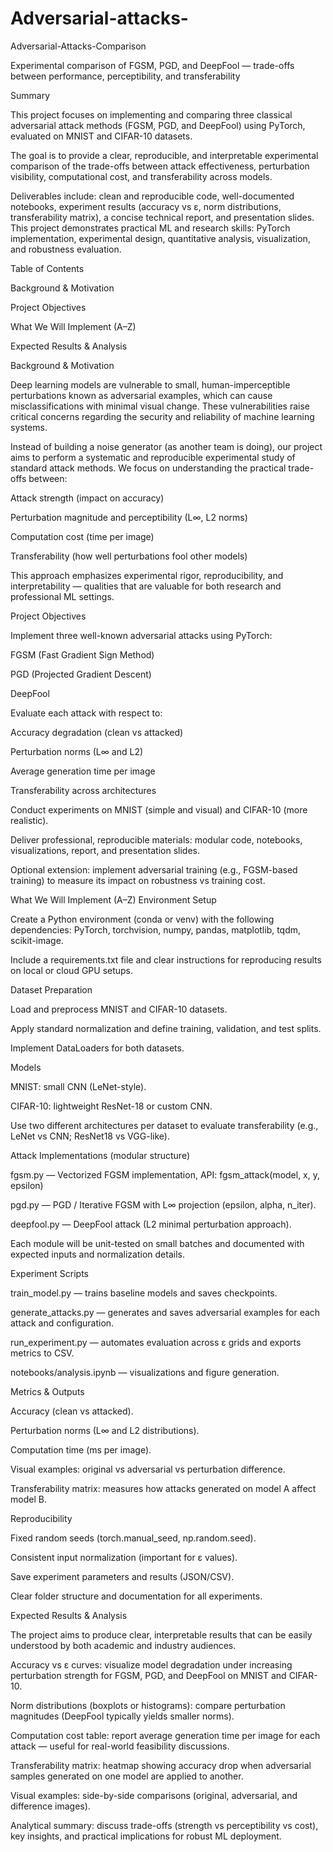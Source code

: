     
# Adversarial-attacks-


Adversarial-Attacks-Comparison

Experimental comparison of FGSM, PGD, and DeepFool — trade-offs between performance, perceptibility, and transferability

Summary

This project focuses on implementing and comparing three classical adversarial attack methods (FGSM, PGD, and DeepFool) using PyTorch, evaluated on MNIST and CIFAR-10 datasets.

The goal is to provide a clear, reproducible, and interpretable experimental comparison of the trade-offs between attack effectiveness, perturbation visibility, computational cost, and transferability across models.

Deliverables include: clean and reproducible code, well-documented notebooks, experiment results (accuracy vs ε, norm distributions, transferability matrix), a concise technical report, and presentation slides.
This project demonstrates practical ML and research skills: PyTorch implementation, experimental design, quantitative analysis, visualization, and robustness evaluation.

Table of Contents

Background & Motivation

Project Objectives

What We Will Implement (A–Z)

Expected Results & Analysis

Background & Motivation

Deep learning models are vulnerable to small, human-imperceptible perturbations known as adversarial examples, which can cause misclassifications with minimal visual change. These vulnerabilities raise critical concerns regarding the security and reliability of machine learning systems.

Instead of building a noise generator (as another team is doing), our project aims to perform a systematic and reproducible experimental study of standard attack methods.
We focus on understanding the practical trade-offs between:

Attack strength (impact on accuracy)

Perturbation magnitude and perceptibility (L∞, L2 norms)

Computation cost (time per image)

Transferability (how well perturbations fool other models)

This approach emphasizes experimental rigor, reproducibility, and interpretability — qualities that are valuable for both research and professional ML settings.

Project Objectives

Implement three well-known adversarial attacks using PyTorch:

FGSM (Fast Gradient Sign Method)

PGD (Projected Gradient Descent)

DeepFool

Evaluate each attack with respect to:

Accuracy degradation (clean vs attacked)

Perturbation norms (L∞ and L2)

Average generation time per image

Transferability across architectures

Conduct experiments on MNIST (simple and visual) and CIFAR-10 (more realistic).

Deliver professional, reproducible materials: modular code, notebooks, visualizations, report, and presentation slides.

Optional extension: implement adversarial training (e.g., FGSM-based training) to measure its impact on robustness vs training cost.

What We Will Implement (A–Z)
Environment Setup

Create a Python environment (conda or venv) with the following dependencies:
PyTorch, torchvision, numpy, pandas, matplotlib, tqdm, scikit-image.

Include a requirements.txt file and clear instructions for reproducing results on local or cloud GPU setups.

Dataset Preparation

Load and preprocess MNIST and CIFAR-10 datasets.

Apply standard normalization and define training, validation, and test splits.

Implement DataLoaders for both datasets.

Models

MNIST: small CNN (LeNet-style).

CIFAR-10: lightweight ResNet-18 or custom CNN.

Use two different architectures per dataset to evaluate transferability (e.g., LeNet vs CNN; ResNet18 vs VGG-like).

Attack Implementations (modular structure)

fgsm.py — Vectorized FGSM implementation, API: fgsm_attack(model, x, y, epsilon)

pgd.py — PGD / Iterative FGSM with L∞ projection (epsilon, alpha, n_iter).

deepfool.py — DeepFool attack (L2 minimal perturbation approach).

Each module will be unit-tested on small batches and documented with expected inputs and normalization details.

Experiment Scripts

train_model.py — trains baseline models and saves checkpoints.

generate_attacks.py — generates and saves adversarial examples for each attack and configuration.

run_experiment.py — automates evaluation across ε grids and exports metrics to CSV.

notebooks/analysis.ipynb — visualizations and figure generation.

Metrics & Outputs

Accuracy (clean vs attacked).

Perturbation norms (L∞ and L2 distributions).

Computation time (ms per image).

Visual examples: original vs adversarial vs perturbation difference.

Transferability matrix: measures how attacks generated on model A affect model B.

Reproducibility

Fixed random seeds (torch.manual_seed, np.random.seed).

Consistent input normalization (important for ε values).

Save experiment parameters and results (JSON/CSV).

Clear folder structure and documentation for all experiments.

Expected Results & Analysis

The project aims to produce clear, interpretable results that can be easily understood by both academic and industry audiences.

Accuracy vs ε curves: visualize model degradation under increasing perturbation strength for FGSM, PGD, and DeepFool on MNIST and CIFAR-10.

Norm distributions (boxplots or histograms): compare perturbation magnitudes (DeepFool typically yields smaller norms).

Computation cost table: report average generation time per image for each attack — useful for real-world feasibility discussions.

Transferability matrix: heatmap showing accuracy drop when adversarial samples generated on one model are applied to another.

Visual examples: side-by-side comparisons (original, adversarial, and difference images).

Analytical summary: discuss trade-offs (strength vs perceptibility vs cost), key insights, and practical implications for robust ML deployment.